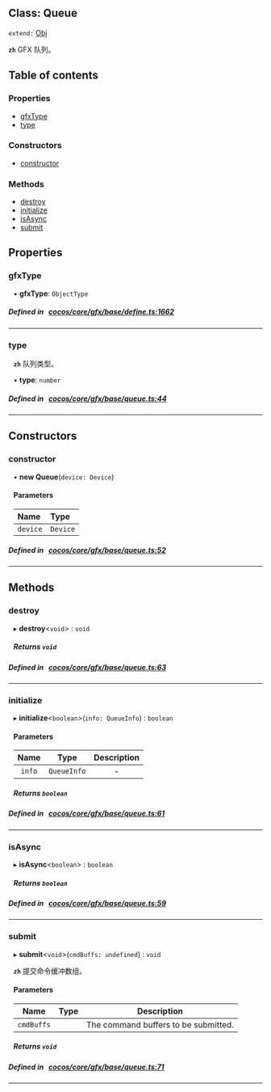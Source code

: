 
## Class: Queue


`extend:`
[Obj](docs/zh/gfx/Class/Obj.md)












**`zh`** GFX 队列。



<div class="table-of-content">
<h2>Table of contents</h2>


### Properties

- [ gfxType](#gfxType)
- [ type](#type)

### Constructors

- [ constructor](#constructor)

### Methods

- [ destroy](#destroy)
- [ initialize](#initialize)
- [ isAsync](#isAsync)
- [ submit](#submit)
</div>

## Properties


### gfxType
<div style="margin-left: 10px;">




•  **gfxType**:
 ``ObjectType`` 
</div>

##### Defined in &nbsp;   [cocos/core/gfx/base/define.ts:1662](https://github.com/cocos-creator/engine/blob/c7bf6b8a9/cocos/core/gfx/base/define.ts#L1662)&nbsp;


___


### type
<div style="margin-left: 10px;">




**`zh`** 队列类型。





•  **type**:
 ``number`` 
</div>

##### Defined in &nbsp;   [cocos/core/gfx/base/queue.ts:44](https://github.com/cocos-creator/engine/blob/c7bf6b8a9/cocos/core/gfx/base/queue.ts#L44)&nbsp;


___

<!---->
## Constructors


### constructor
<div style="margin-left: 10px;">

• **new Queue**(`device: Device`)

#### Parameters
| Name | Type |
| :------ | :------ |
| `device` | `Device` |





</div>

##### Defined in &nbsp;   [cocos/core/gfx/base/queue.ts:52](https://github.com/cocos-creator/engine/blob/c7bf6b8a9/cocos/core/gfx/base/queue.ts#L52)&nbsp;


---

<!---->
## Methods

### destroy
<div style="margin-left: 10px;">

▸   **destroy**<`void`\> : `void`




<!---->
<!--    #### Returns `void` -->
<!---->


##### Returns `void`




</div>

##### Defined in &nbsp;   [cocos/core/gfx/base/queue.ts:63](https://github.com/cocos-creator/engine/blob/c7bf6b8a9/cocos/core/gfx/base/queue.ts#L63)&nbsp;
___
### initialize
<div style="margin-left: 10px;">

▸   **initialize**<`boolean`\>(`info: QueueInfo`) : `boolean`




<!---->
<!--    #### Returns `boolean` -->
<!---->

#### Parameters

| Name | Type | Description |
| :------: | :------: | :------: |
| `info` | `QueueInfo` | - |



##### Returns `boolean`




</div>

##### Defined in &nbsp;   [cocos/core/gfx/base/queue.ts:61](https://github.com/cocos-creator/engine/blob/c7bf6b8a9/cocos/core/gfx/base/queue.ts#L61)&nbsp;
___
### isAsync
<div style="margin-left: 10px;">

▸   **isAsync**<`boolean`\> : `boolean`




<!---->
<!--    #### Returns `boolean` -->
<!---->


##### Returns `boolean`




</div>

##### Defined in &nbsp;   [cocos/core/gfx/base/queue.ts:59](https://github.com/cocos-creator/engine/blob/c7bf6b8a9/cocos/core/gfx/base/queue.ts#L59)&nbsp;
___
### submit
<div style="margin-left: 10px;">

▸   **submit**<`void`\>(`cmdBuffs: undefined`) : `void`




**`zh`** 提交命令缓冲数组。




<!---->
<!--    #### Returns `void` -->
<!---->

#### Parameters

| Name | Type | Description |
| :------: | :------: | :------: |
| `cmdBuffs` |  | The command buffers to be submitted.  |



##### Returns `void`




</div>

##### Defined in &nbsp;   [cocos/core/gfx/base/queue.ts:71](https://github.com/cocos-creator/engine/blob/c7bf6b8a9/cocos/core/gfx/base/queue.ts#L71)&nbsp;
___
<!---->



